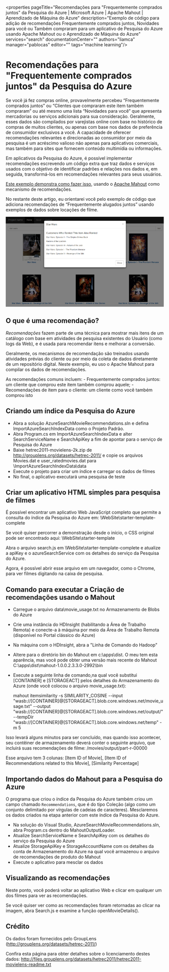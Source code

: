 <properties pageTitle="Recomendações para "Frequentemente comprados juntos" da Pesquisa do Azure | Microsoft Azure | Apache Mahout | Aprendizado de Máquina do Azure" description="Exemplo de código para adição de recomendações Frequentemente comprados juntos, Novidades para você ou Também compraram para um aplicativo de Pesquisa do Azure usando Apache Mahout ou o Aprendizado de Máquina do Azure" services="search" documentationCenter="" authors="liamca" manager="pablocas" editor="" tags="machine learning"/>

<tags
   ms.service="search"
   ms.devlang="dotnet"
   ms.workload="search"
   ms.topic="article"
   ms.tgt_pltfrm="na"
   ms.date="11/12/2015"
   ms.author="liamca"/>

# Recomendações para "Frequentemente comprados juntos" da Pesquisa do Azure

Se você já fez compras online, provavelmente percebeu “Frequentemente comprados juntos” ou “Clientes que compraram este item também compraram” ou até mesmo uma lista “Novidades para você” que apresenta mercadorias ou serviços adicionais para sua consideração. Geralmente, esses dados são compilados por varejistas online com base no histórico de compras de muitos clientes, ou apenas com base nos dados de preferência de consumidor exclusivos a você. A capacidade de oferecer recomendações relevantes e direcionadas ao consumidor por meio da pesquisa é um acréscimo valioso não apenas para aplicativos comerciais, mas também para sites que fornecem conteúdo multimídia ou informações.

Em aplicativos da Pesquisa do Azure, é possível implementar recomendações escrevendo um código extra que traz dados e serviços usados com o objetivo de identificar padrões e relações nos dados e, em seguida, transformá-los em recomendações relevantes para seus usuários.

[Este exemplo demonstra como fazer isso](https://github.com/liamca/azure-search-recommendations), usando o [Apache Mahout]() como mecanismo de recomendações.

No restante deste artigo, eu orientarei você pelo exemplo de código que adiciona recomendações de “Frequentemente alugados juntos” usando exemplos de dados sobre locações de filme.

![1](./media/search-fbt-recommendations/product_recommendations.png)

## O que é uma recomendação?

*Recomendações* fazem parte de uma técnica para mostrar mais itens de um catálogo com base em atividades de pesquisa existentes do Usuário (como logs da Web), e é usada para recomendar itens e melhorar a conversão.

Geralmente, os mecanismos de recomendação são treinados usando atividades prévias do cliente ou por meio da coleta de dados diretamente de um repositório digital. Neste exemplo, eu uso o Apache Mahout para compilar os dados de recomendações.

As recomendações comuns incluem: - Frequentemente comprados juntos: um cliente que comprou este item também comprou aquele; - Recomendações de item para o cliente: um cliente como você também comprou isto

## Criando um índice da Pesquisa do Azure

- Abra a solução AzureSearchMovieRecommendations.sln e defina ImportAzureSearchIndexData como o Projeto Padrão.  
- Abra Program.cs em ImportAzureSearchIndexData e alter SearchServiceName e SearchApiKey a fim de apontar para o serviço de Pesquisa do Azure
- Baixe hetrec2011-movielens-2k.zip de http://grouplens.org/datasets/hetrec-2011/ e copie os arquivos Movies.dat e user\_ratedmovies.dat para \\ImportAzureSearchIndexData\\data
- Execute o projeto para criar um índice e carregar os dados de filmes 
- No final, o aplicativo executará uma pesquisa de teste

## Criar um aplicativo HTML simples para pesquisa de filmes

É possível encontrar um aplicativo Web JavaScript completo que permite a consulta do índice da Pesquisa do Azure em: \\WebSite\\starter-template-complete

Se você quiser percorrer a demonstração desde o início, o CSS original pode ser encontrado aqui: \\WebSite\\starter-template

Abra o arquivo search.js em \\WebSite\\starter-template-complete e atualize a apiKey e o azureSearchService com os detalhes do serviço da Pesquisa do Azure.

Agora, é possível abrir esse arquivo em um navegador, como o Chrome, para ver filmes digitando na caixa de pesquisa.

## Comando para executar a Criação de recomendações usando o Mahout

- Carregue o arquivo data\\movie\_usage.txt no Armazenamento de Blobs do Azure 
- Crie uma instância do HDInsight (habilitando a Área de Trabalho Remota) e conecte-a à máquina por meio da Área de Trabalho Remota (disponível no Portal clássico do Azure)
- Na máquina com o HDInsight, abra a "Linha de Comando do Hadoop"
- Altere para o diretório bin do Mahout em c:\\apps\\dist. O meu tem esta aparência, mas você pode obter uma versão mais recente do Mahout C:\\apps\\dist\\mahout-1.0.0.2.3.3.0-2992\\bin
- Execute a seguinte linha de comando,na qual você substitui [CONTAINER] e [STORAGEACT] pelos detalhes do Armazenamento do Azure (onde você colocou o arquivo movie\_usage.txt):

    mahout itemsimilarity -s SIMILARITY\_COSINE --input "wasb://[CONTAINER]@[STORAGEACT].blob.core.windows.net/movie\_usage.txt" --output "wasb://[CONTAINER]@[STORAGEACT].blob.core.windows.net/output/" --tempDir "wasb://[CONTAINER]@[STORAGEACT].blob.core.windows.net/temp" -m 5

Isso levará alguns minutos para ser concluído, mas quando isso acontecer, seu contêiner de armazenamento deverá conter o seguinte arquivo, que incluirá suas recomendações de filme: /movies/output/part-r-00000

Esse arquivo tem 3 colunas: [Item ID of Movie], [Item ID of Recommendations related to this Movie], [Similarity Percentage]

## Importando dados do Mahout para a Pesquisa do Azure

O programa que criou o índice da Pesquisa do Azure também criou um campo chamado `Recommendations`, que é do tipo Coleção (algo como um conjunto delimitado por vírgulas de cadeias de caracteres). Mesclaremos os dados criados na etapa anterior com este índice da Pesquisa do Azure.

- Na solução do Visual Studio, AzureSearchMovieRecommendations.sln, abra Program.cs dentro do MahoutOutputLoader.
- Atualize SearchServiceName e SearchApiKey com os detalhes do serviço da Pesquisa do Azure
- Atualize StorageApiKey e StorageAccountName com os detalhes da conta de Armazenamento do Azure na qual você armazenou o arquivo de recomendações de produto do Mahout
- Execute o aplicativo para mesclar os dados
 
## Visualizando as recomendações
Neste ponto, você poderá voltar ao aplicativo Web e clicar em qualquer um dos filmes para ver as recomendações.

Se você quiser ver como as recomendações foram retornadas ao clicar na imagem, abra Search.js e examine a função openMovieDetails().

## Crédito

Os dados foram fornecidos pelo GroupLens (http://grouplens.org/datasets/hetrec-2011/)

Confira esta página para obter detalhes sobre o licenciamento destes dados: http://files.grouplens.org/datasets/hetrec2011/hetrec2011-movielens-readme.txt

<!---HONumber=AcomDC_1203_2015-->